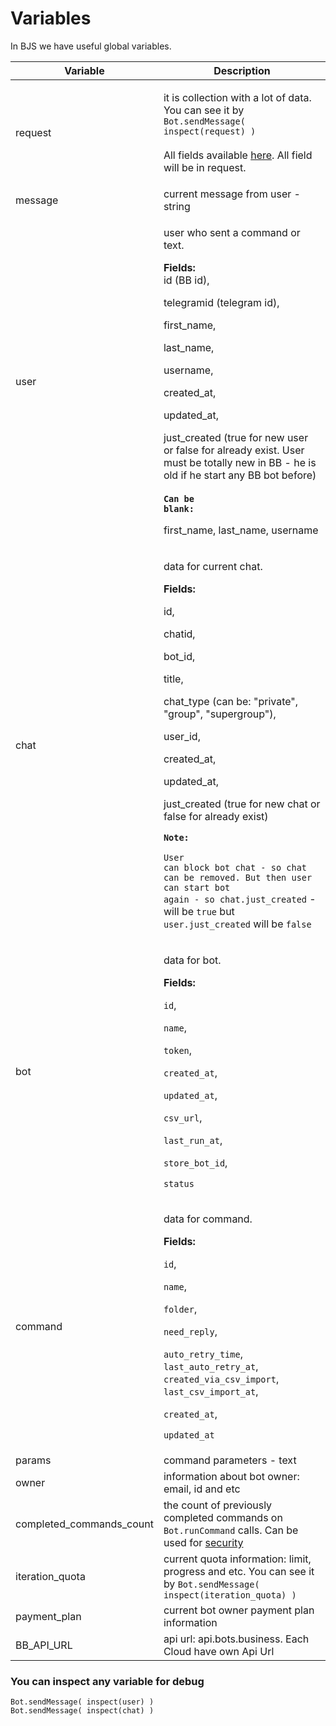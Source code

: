 # Variables

In BJS we have useful global variables.

| **Variable**               | **Description**                                                                                                                                                                                                                                                                                                                                                                                                                                                                                                                                                                                 |
| -------------------------- | ----------------------------------------------------------------------------------------------------------------------------------------------------------------------------------------------------------------------------------------------------------------------------------------------------------------------------------------------------------------------------------------------------------------------------------------------------------------------------------------------------------------------------------------------------------------------------------------------- |
| request                    | <p>it is collection with a lot of data. You can see it by <code>Bot.sendMessage( inspect(request) )</code><br><br>All fields available <a href="https://core.telegram.org/bots/api#update">here</a>. All field will be in request.</p>                                                                                                                                                                                                                                                                                                                                                          |
| message                    | current message from user - string                                                                                                                                                                                                                                                                                                                                                                                                                                                                                                                                                              |
| user                       | <p>user who sent a command or text. </p><p></p><p><strong>Fields:</strong> <br>id (BB id), </p><p>telegramid (telegram id),</p><p>first_name,</p><p>last_name,</p><p>username, </p><p>created_at,</p><p>updated_at,</p><p>just_created (true for new user or false for already exist. User must be totally new in BB  - he is old if he start any BB bot before)<br><br><strong><code>Can be blank:</code></strong></p><p>first_name, last_name, username <br></p>                                                                                                                              |
| chat                       | <p>data for current chat. </p><p></p><p><strong>Fields:</strong> </p><p>id, </p><p>chatid, </p><p> bot_id, </p><p>title, </p><p>chat_type (can be: "private", "group", "supergroup"), </p><p>user_id, </p><p>created_at, </p><p>updated_at, </p><p>just_created (true for new chat or false for already exist)</p><p></p><p><strong><code>Note:</code></strong></p><p><code>User can block bot chat - so chat can be removed. But then user can start bot again - so chat.just_created</code> - will be <code>true</code> but <code>user.just_created</code> will be <code>false</code><br></p> |
| bot                        | <p>data for bot. </p><p></p><p><strong>Fields:</strong> </p><p><code>id</code>, </p><p><code>name</code>, </p><p><code>token</code>, </p><p><code>created_at</code>, </p><p><code>updated_at</code>, </p><p><code>csv_url</code>, </p><p><code>last_run_at</code>, </p><p><code>store_bot_id</code>, </p><p><code>status</code></p>                                                                                                                                                                                                                                                             |
| command                    | <p>data for command. </p><p></p><p><strong>Fields:</strong> </p><p><code>id</code>, </p><p><code>name</code>, </p><p><code>folder</code>, </p><p><code>need_reply</code>, </p><p><code>auto_retry_time</code>, <code>last_auto_retry_at</code>, <code>created_via_csv_import</code>, <code>last_csv_import_at</code>, </p><p><code>created_at</code>, </p><p><code>updated_at</code></p>                                                                                                                                                                                                        |
| params                     | command parameters - text                                                                                                                                                                                                                                                                                                                                                                                                                                                                                                                                                                       |
| owner                      | information about bot owner: email, id and etc                                                                                                                                                                                                                                                                                                                                                                                                                                                                                                                                                  |
| completed\_commands\_count | the count of previously completed commands on `Bot.runCommand` calls. Can be used for [security](https://help.bots.business/scenarios-and-bjs/bjs-security#use-completed\_commands\_count-variable)                                                                                                                                                                                                                                                                                                                                                                                             |
| iteration\_quota           | current quota information: limit, progress and etc. You can see it by `Bot.sendMessage( inspect(iteration_quota) )`                                                                                                                                                                                                                                                                                                                                                                                                                                                                             |
| payment\_plan              | current bot owner payment plan information                                                                                                                                                                                                                                                                                                                                                                                                                                                                                                                                                      |
| BB\_API\_URL               | api url: api.bots.business. Each Cloud have own Api Url                                                                                                                                                                                                                                                                                                                                                                                                                                                                                                                                         |

###

### You can inspect any variable for debug

```
Bot.sendMessage( inspect(user) )
Bot.sendMessage( inspect(chat) )
```
